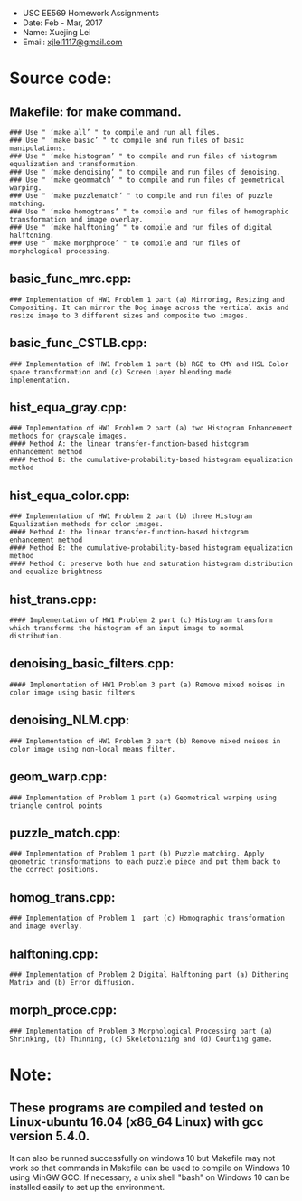 - USC EE569 Homework Assignments
- Date: Feb - Mar, 2017
- Name: Xuejing Lei
- Email: xjlei1117@gmail.com

# Source code:
  ## Makefile: for make command.
    ### Use " ‘make all’ " to compile and run all files. 
    ### Use " ‘make basic’ " to compile and run files of basic manipulations. 
    ### Use " ‘make histogram’ " to compile and run files of histogram equalization and transformation. 
    ### Use " ’make denoising‘ " to compile and run files of denoising.
    ### Use " ‘make geommatch’ " to compile and run files of geometrical warping. 
    ### Use " ’make puzzlematch‘ " to compile and run files of puzzle matching. 
    ### Use " ‘make homogtrans’ " to compile and run files of homographic transformation and image overlay. 
    ### Use " ’make halftoning‘ " to compile and run files of digital halftoning. 
    ### Use " ‘make morphproce’ " to compile and run files of morphological processing.

  ## basic_func_mrc.cpp: 
    ### Implementation of HW1 Problem 1 part (a) Mirroring, Resizing and Compositing. It can mirror the Dog image across the vertical axis and resize image to 3 different sizes and composite two images.

  ## basic_func_CSTLB.cpp: 
    ### Implementation of HW1 Problem 1 part (b) RGB to CMY and HSL Color space transformation and (c) Screen Layer blending mode implementation.

  ## hist_equa_gray.cpp: 
    ### Implementation of HW1 Problem 2 part (a) two Histogram Enhancement methods for grayscale images.
    #### Method A: the linear transfer-function-based histogram enhancement method
    #### Method B: the cumulative-probability-based histogram equalization method

  ## hist_equa_color.cpp: 
    ### Implementation of HW1 Problem 2 part (b) three Histogram Equalization methods for color images.
    #### Method A: the linear transfer-function-based histogram enhancement method
    #### Method B: the cumulative-probability-based histogram equalization method
    #### Method C: preserve both hue and saturation histogram distribution and equalize brightness

  ## hist_trans.cpp:
    #### Implementation of HW1 Problem 2 part (c) Histogram transform which transforms the histogram of an input image to normal distribution.

  ## denoising_basic_filters.cpp: 
    #### Implementation of HW1 Problem 3 part (a) Remove mixed noises in color image using basic filters

  ## denoising_NLM.cpp: 
    ### Implementation of HW1 Problem 3 part (b) Remove mixed noises in color image using non-local means filter. 

  ## geom_warp.cpp:
    ### Implementation of Problem 1 part (a) Geometrical warping using triangle control points

  ## puzzle_match.cpp:
    ### Implementation of Problem 1 part (b) Puzzle matching. Apply geometric transformations to each puzzle piece and put them back to the correct positions.

  ## homog_trans.cpp: 
    ### Implementation of Problem 1  part (c) Homographic transformation and image overlay.

  ## halftoning.cpp: 
    ### Implementation of Problem 2 Digital Halftoning part (a) Dithering Matrix and (b) Error diffusion.

  ## morph_proce.cpp: 
    ### Implementation of Problem 3 Morphological Processing part (a) Shrinking, (b) Thinning, (c) Skeletonizing and (d) Counting game.

# Note:
  ## These programs are compiled and tested on Linux-ubuntu 16.04 (x86_64 Linux) with gcc version 5.4.0.
  It can also be runned successfully on windows 10 but Makefile may not work so that commands in Makefile can be used to compile on Windows 10 using MinGW GCC.
  If necessary, a unix shell "bash" on Windows 10 can be installed easily to set up the environment.